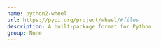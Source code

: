 ```yaml
---
name: python2-wheel
url: https://pypi.org/project/wheel/#files
description: A built-package format for Python.
group: None
---
```

